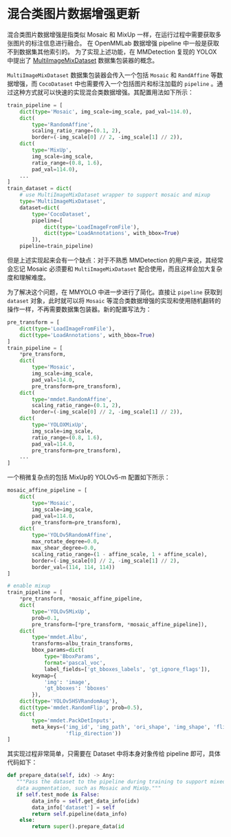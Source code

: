 # 混合类图片数据增强更新

混合类图片数据增强是指类似 Mosaic 和 MixUp 一样，在运行过程中需要获取多张图片的标注信息进行融合。 在 OpenMMLab 数据增强 pipeline 中一般是获取不到数据集其他索引的。 为了实现上述功能，在 MMDetection 复现的 YOLOX 中提出了 [MultiImageMixDataset](https://github.com/open-mmlab/mmdetection/blob/master/mmdet/datasets/dataset_wrappers.py#L338) 数据集包装器的概念。

`MultiImageMixDataset` 数据集包装器会传入一个包括 `Mosaic` 和 `RandAffine` 等数据增强，而 `CocoDataset` 中也需要传入一个包括图片和标注加载的 `pipeline` 。通过这种方式就可以快速的实现混合类数据增强。其配置用法如下所示：

```python
train_pipeline = [
    dict(type='Mosaic', img_scale=img_scale, pad_val=114.0),
    dict(
        type='RandomAffine',
        scaling_ratio_range=(0.1, 2),
        border=(-img_scale[0] // 2, -img_scale[1] // 2)),
    dict(
        type='MixUp',
        img_scale=img_scale,
        ratio_range=(0.8, 1.6),
        pad_val=114.0),
    ...
]
train_dataset = dict(
    # use MultiImageMixDataset wrapper to support mosaic and mixup
    type='MultiImageMixDataset',
    dataset=dict(
        type='CocoDataset',
        pipeline=[
            dict(type='LoadImageFromFile'),
            dict(type='LoadAnnotations', with_bbox=True)
        ]),
    pipeline=train_pipeline)

```

但是上述实现起来会有一个缺点：对于不熟悉 MMDetection 的用户来说，其经常会忘记 Mosaic 必须要和 `MultiImageMixDataset` 配合使用，而且这样会加大复杂度和理解难度。

为了解决这个问题，在 MMYOLO 中进一步进行了简化。直接让 `pipeline` 获取到 `dataset` 对象，此时就可以将 `Mosaic` 等混合类数据增强的实现和使用随机翻转的操作一样，不再需要数据集包装器。新的配置写法为：

```python
pre_transform = [
    dict(type='LoadImageFromFile'),
    dict(type='LoadAnnotations', with_bbox=True)
]
train_pipeline = [
    *pre_transform,
    dict(
        type='Mosaic',
        img_scale=img_scale,
        pad_val=114.0,
        pre_transform=pre_transform),
    dict(
        type='mmdet.RandomAffine',
        scaling_ratio_range=(0.1, 2),
        border=(-img_scale[0] // 2, -img_scale[1] // 2)),
    dict(
        type='YOLOXMixUp',
        img_scale=img_scale,
        ratio_range=(0.8, 1.6),
        pad_val=114.0,
        pre_transform=pre_transform),
    ...
]
```

一个稍微复杂点的包括 MixUp的 YOLOv5-m 配置如下所示：

```python
mosaic_affine_pipeline = [
    dict(
        type='Mosaic',
        img_scale=img_scale,
        pad_val=114.0,
        pre_transform=pre_transform),
    dict(
        type='YOLOv5RandomAffine',
        max_rotate_degree=0.0,
        max_shear_degree=0.0,
        scaling_ratio_range=(1 - affine_scale, 1 + affine_scale),
        border=(-img_scale[0] // 2, -img_scale[1] // 2),
        border_val=(114, 114, 114))
]

# enable mixup
train_pipeline = [
    *pre_transform, *mosaic_affine_pipeline,
    dict(
        type='YOLOv5MixUp',
        prob=0.1,
        pre_transform=[*pre_transform, *mosaic_affine_pipeline]),
    dict(
        type='mmdet.Albu',
        transforms=albu_train_transforms,
        bbox_params=dict(
            type='BboxParams',
            format='pascal_voc',
            label_fields=['gt_bboxes_labels', 'gt_ignore_flags']),
        keymap={
            'img': 'image',
            'gt_bboxes': 'bboxes'
        }),
    dict(type='YOLOv5HSVRandomAug'),
    dict(type='mmdet.RandomFlip', prob=0.5),
    dict(
        type='mmdet.PackDetInputs',
        meta_keys=('img_id', 'img_path', 'ori_shape', 'img_shape', 'flip',
                   'flip_direction'))
]
```

其实现过程非常简单，只需要在 Dataset 中将本身对象传给 pipeline 即可，具体代码如下：

```python
def prepare_data(self, idx) -> Any:
   """Pass the dataset to the pipeline during training to support mixed
   data augmentation, such as Mosaic and MixUp."""
   if self.test_mode is False:
        data_info = self.get_data_info(idx)
        data_info['dataset'] = self
        return self.pipeline(data_info)
    else:
        return super().prepare_data(id
